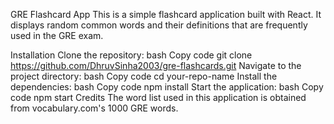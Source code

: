 GRE Flashcard App
This is a simple flashcard application built with React. It displays random common words and their definitions that are frequently used in the GRE exam.

Installation
Clone the repository:
bash
Copy code
git clone https://github.com/DhruvSinha2003/gre-flashcards.git
Navigate to the project directory:
bash
Copy code
cd your-repo-name
Install the dependencies:
bash
Copy code
npm install
Start the application:
bash
Copy code
npm start
Credits
The word list used in this application is obtained from vocabulary.com's 1000 GRE words.
